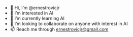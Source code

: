 - 👋 Hi, I’m @ernestrovicjr
- 👀 I’m interested in AI
- 🌱 I’m currently learning AI
- 💞️ I’m looking to collaborate on anyone with interest in AI
- 📫 Reach me through ernestrovicjr@gmail.com

<!---
ernestrovicjr/ernestrovicjr is a ✨ special ✨ repository because its `README.md` (this file) appears on your GitHub profile.
You can click the Preview link to take a look at your changes.
--->
